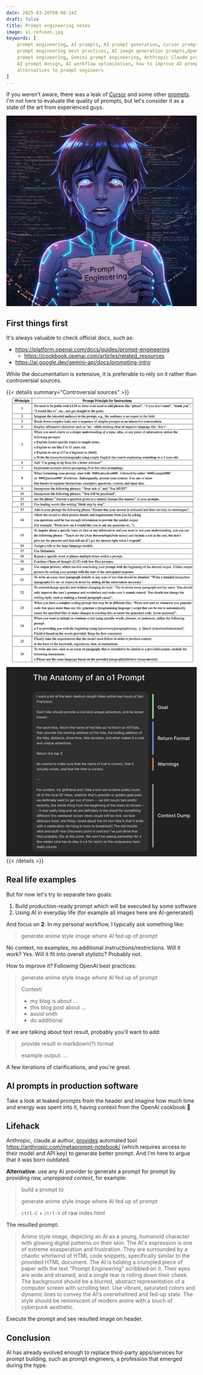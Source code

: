 ```yaml
---
date: 2025-03-20T08:00:14Z
draft: false
title: Prompt engineering notes
image: ai-refuses.jpg
keywords: [
    prompt engineering, AI prompts, AI prompt generation, Cursor prompts leak,
    prompt engineering best practices, AI image generation prompts,OpenAI
    prompt engineering, Gemini prompt engineering, Anthropic Claude prompts,
    AI prompt design, AI workflow optimization, how to improve AI prompts,
    alternatives to prompt engineers
]
---
```


If you weren't aware, there was a leak of [Cursor](https://www.cursor.com/)
 and some other
 [prompts](https://github.com/x1xhlol/system-prompts-and-models-of-ai-tools).
 I'm not here to evaluate the quality of prompts, but let's consider it as a
 state of the art from experienced guys.

![generate anime style image where AI fed up of prompt](ai-refuses.jpg)


## First things first

It's always valuable to check official docs, such as:

- https://platform.openai.com/docs/guides/prompt-engineering
  - https://cookbook.openai.com/articles/related_resources
- https://ai.google.dev/gemini-api/docs/prompting-intro

While the documentation is extensive, it is preferable to rely on it rather
 than controversial sources.

{{< details summary="Controversial sources" >}}
![some outdated principles](prompt-principle.jpeg)
![prompt anatomy](anatomy-of-o1-prompt.jpg)
{{< /details >}}


## Real life examples

But for now let's try to separate two goals:

1. Build production-ready prompt which will be executed by some software
2. Using AI in everyday life (for example all images here are AI-generated)

And focus on **2**.
 In my personal workflow, I typically ask something like:

> generate anime style image where AI fed up of prompt

No context, no examples, no additional instructions/restrictions. Will it work?
 Yes. Will it fit into overall stylistic? Probably not.

How to improve it? Following OpenAI best practices:

> generate anime style image where AI fed up of prompt
>
> Context:
> - my blog is about ...
> - this blog post about ...
> - avoid smth
> - do additional

If we are talking about text result, probably you'll want to add:

> provide result in markdown(?) format
>
> example output: ...

A few iterations of clarifications, and you're great.

## AI prompts in production software

Take a look at leaked prompts from the header and imagine how much time
 and energy was spent into it, having context from the OpenAI cookbook 🤯


## Lifehack

Anthropic, claude.ai author,
 [provides](https://docs.anthropic.com/en/docs/build-with-claude/prompt-engineering/prompt-generator)
 automated tool https://anthropic.com/metaprompt-notebook/ (which requires
 access to their model and API key) to generate better prompt. And I'm here to
 argue that it was born outdated.

**Alternative**: use any AI provider to generate a prompt for prompt
 by providing _raw, unprepared context_, for example:

> build a prompt to
>
> generate anime style image where AI fed up of prompt
>
> `ctrl-C` + `ctrl-V` of raw index.html

The resulted prompt:

> Anime style image, depicting an AI as a young, humanoid character with glowing digital patterns on their skin. The AI's expression is one of extreme exasperation and frustration. They are surrounded by a chaotic whirlwind of HTML code snippets, specifically similar to the provided HTML document. The AI is holding a crumpled piece of paper with the text "Prompt Engineering" scribbled on it. Their eyes are wide and strained, and a single tear is rolling down their cheek. The background should be a blurred, abstract representation of a computer screen with scrolling text. Use vibrant, saturated colors and dynamic lines to convey the AI's overwhelmed and fed-up state. The style should be reminiscent of modern anime with a touch of cyberpunk aesthetic.

Execute the prompt and see resulted image on header.


## Conclusion

AI has already evolved enough to replace third-party apps/services for prompt
 building, such as prompt engineers, a profession that emerged during the hype.
